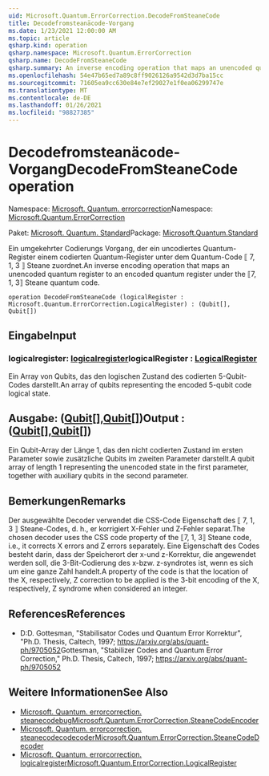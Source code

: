 ```yaml
---
uid: Microsoft.Quantum.ErrorCorrection.DecodeFromSteaneCode
title: Decodefromsteanäcode-Vorgang
ms.date: 1/23/2021 12:00:00 AM
ms.topic: article
qsharp.kind: operation
qsharp.namespace: Microsoft.Quantum.ErrorCorrection
qsharp.name: DecodeFromSteaneCode
qsharp.summary: An inverse encoding operation that maps an unencoded quantum register to an encoded quantum register under the ⟦7, 1, 3⟧ Steane quantum code.
ms.openlocfilehash: 54e47b65ed7a89c8ff9026126a9542d3d7ba15cc
ms.sourcegitcommit: 71605ea9cc630e84e7ef29027e1f0ea06299747e
ms.translationtype: MT
ms.contentlocale: de-DE
ms.lasthandoff: 01/26/2021
ms.locfileid: "98827385"
---
```

# <a name="decodefromsteanecode-operation"></a><span data-ttu-id="887d6-102">Decodefromsteanäcode-Vorgang</span><span class="sxs-lookup"><span data-stu-id="887d6-102">DecodeFromSteaneCode operation</span></span>

<span data-ttu-id="887d6-103">Namespace: [Microsoft. Quantum. errorcorrection](xref:Microsoft.Quantum.ErrorCorrection)</span><span class="sxs-lookup"><span data-stu-id="887d6-103">Namespace: [Microsoft.Quantum.ErrorCorrection](xref:Microsoft.Quantum.ErrorCorrection)</span></span>

<span data-ttu-id="887d6-104">Paket: [Microsoft. Quantum. Standard](https://nuget.org/packages/Microsoft.Quantum.Standard)</span><span class="sxs-lookup"><span data-stu-id="887d6-104">Package: [Microsoft.Quantum.Standard](https://nuget.org/packages/Microsoft.Quantum.Standard)</span></span>


<span data-ttu-id="887d6-105">Ein umgekehrter Codierungs Vorgang, der ein uncodiertes Quantum-Register einem codierten Quantum-Register unter dem Quantum-Code ⟦ 7, 1, 3 ⟧ Steane zuordnet.</span><span class="sxs-lookup"><span data-stu-id="887d6-105">An inverse encoding operation that maps an unencoded quantum register to an encoded quantum register under the ⟦7, 1, 3⟧ Steane quantum code.</span></span>

```qsharp
operation DecodeFromSteaneCode (logicalRegister : Microsoft.Quantum.ErrorCorrection.LogicalRegister) : (Qubit[], Qubit[])
```


## <a name="input"></a><span data-ttu-id="887d6-106">Eingabe</span><span class="sxs-lookup"><span data-stu-id="887d6-106">Input</span></span>

### <a name="logicalregister--logicalregister"></a><span data-ttu-id="887d6-107">logicalregister: [logicalregister](xref:Microsoft.Quantum.ErrorCorrection.LogicalRegister)</span><span class="sxs-lookup"><span data-stu-id="887d6-107">logicalRegister : [LogicalRegister](xref:Microsoft.Quantum.ErrorCorrection.LogicalRegister)</span></span>

<span data-ttu-id="887d6-108">Ein Array von Qubits, das den logischen Zustand des codierten 5-Qubit-Codes darstellt.</span><span class="sxs-lookup"><span data-stu-id="887d6-108">An array of qubits representing the encoded 5-qubit code logical state.</span></span>



## <a name="output--qubitqubit"></a><span data-ttu-id="887d6-109">Ausgabe: ([Qubit](xref:microsoft.quantum.lang-ref.qubit)[],[Qubit](xref:microsoft.quantum.lang-ref.qubit)[])</span><span class="sxs-lookup"><span data-stu-id="887d6-109">Output : ([Qubit](xref:microsoft.quantum.lang-ref.qubit)[],[Qubit](xref:microsoft.quantum.lang-ref.qubit)[])</span></span>

<span data-ttu-id="887d6-110">Ein Qubit-Array der Länge 1, das den nicht codierten Zustand im ersten Parameter sowie zusätzliche Qubits im zweiten Parameter darstellt.</span><span class="sxs-lookup"><span data-stu-id="887d6-110">A qubit array of length 1 representing the unencoded state in the first parameter, together with auxiliary qubits in the second parameter.</span></span>

## <a name="remarks"></a><span data-ttu-id="887d6-111">Bemerkungen</span><span class="sxs-lookup"><span data-stu-id="887d6-111">Remarks</span></span>

<span data-ttu-id="887d6-112">Der ausgewählte Decoder verwendet die CSS-Code Eigenschaft des ⟦ 7, 1, 3 ⟧ Steane-Codes, d. h., er korrigiert X-Fehler und Z-Fehler separat.</span><span class="sxs-lookup"><span data-stu-id="887d6-112">The chosen decoder uses the CSS code property of the ⟦7, 1, 3⟧ Steane code, i.e., it corrects X errors and Z errors separately.</span></span> <span data-ttu-id="887d6-113">Eine Eigenschaft des Codes besteht darin, dass der Speicherort der x-und z-Korrektur, die angewendet werden soll, die 3-Bit-Codierung des x-bzw. z-syndrotes ist, wenn es sich um eine ganze Zahl handelt.</span><span class="sxs-lookup"><span data-stu-id="887d6-113">A property of the code is that the location of the X, respectively, Z correction to be applied is the 3-bit encoding of the X, respectively, Z syndrome when considered an integer.</span></span>

## <a name="references"></a><span data-ttu-id="887d6-114">References</span><span class="sxs-lookup"><span data-stu-id="887d6-114">References</span></span>

- <span data-ttu-id="887d6-115">D:</span><span class="sxs-lookup"><span data-stu-id="887d6-115">D.</span></span> <span data-ttu-id="887d6-116">Gottesman, "Stabilisator Codes und Quantum Error Korrektur", "Ph.D. Thesis, Caltech, 1997; https://arxiv.org/abs/quant-ph/9705052</span><span class="sxs-lookup"><span data-stu-id="887d6-116">Gottesman, "Stabilizer Codes and Quantum Error Correction," Ph.D. Thesis, Caltech, 1997; https://arxiv.org/abs/quant-ph/9705052</span></span>

## <a name="see-also"></a><span data-ttu-id="887d6-117">Weitere Informationen</span><span class="sxs-lookup"><span data-stu-id="887d6-117">See Also</span></span>

- [<span data-ttu-id="887d6-118">Microsoft. Quantum. errorcorrection. steanecodebug</span><span class="sxs-lookup"><span data-stu-id="887d6-118">Microsoft.Quantum.ErrorCorrection.SteaneCodeEncoder</span></span>](xref:Microsoft.Quantum.ErrorCorrection.SteaneCodeEncoder)
- [<span data-ttu-id="887d6-119">Microsoft. Quantum. errorcorrection. steanecodecodecoder</span><span class="sxs-lookup"><span data-stu-id="887d6-119">Microsoft.Quantum.ErrorCorrection.SteaneCodeDecoder</span></span>](xref:Microsoft.Quantum.ErrorCorrection.SteaneCodeDecoder)
- [<span data-ttu-id="887d6-120">Microsoft. Quantum. errorcorrection. logicalregister</span><span class="sxs-lookup"><span data-stu-id="887d6-120">Microsoft.Quantum.ErrorCorrection.LogicalRegister</span></span>](xref:Microsoft.Quantum.ErrorCorrection.LogicalRegister)